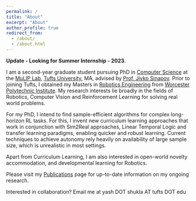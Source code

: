 ```yaml
---
permalink: /
title: "About"
excerpt: "About"
author_profile: true
redirect_from: 
  - /about/
  - /about.html
---
```


<b> Update - Looking for Summer Internship - 2023. </b>

I am a second-year graduate student pursuing PhD in [Computer Science](https://engineering.tufts.edu/cs/) at the [MuLIP Lab](https://mulip.cs.tufts.edu/),  [Tufts University](https://www.tufts.edu/), MA, advised by [Prof. Jivko Sinapov](https://www.eecs.tufts.edu/~jsinapov/). Prior to joining Tufts, I obtained my Masters in [Robotics Engineering](https://www.wpi.edu/academics/departments/robotics-engineering) from [Worcester Polytechnic Institute](https://www.wpi.edu/). My research interests lie broadly in the fields of Robotics, Computer Vision and Reinforcement Learning for solving real world problems.


For my PhD, I intend to find sample-efficient algorithms for complex long-horizon RL tasks. For this, I invent new curriculum learning approaches that work in conjunction with Sim2Real approaches, Linear Temporal Logic and transfer learning paradigms, enabling quicker and robust learning. Current techniques to achieve autonomy rely heavily on availability of large sample size, which is unrealistic in most settings. 

Apart from Curriculum Learning, I am also interested in open-world novelty accommodation, and developmental learning for Robotics.  

Please  visit my [Publications](https://yshukla.com//publications/) page for up-to-date information on my ongoing research.


Interested in collaboration? Email me at yash DOT shukla AT tufts DOT edu
